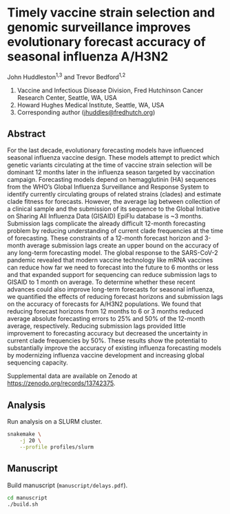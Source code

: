 # Timely vaccine strain selection and genomic surveillance improves evolutionary forecast accuracy of seasonal influenza A/H3N2

John Huddleston<sup>1,3</sup> and Trevor Bedford<sup>1,2</sup>

1. Vaccine and Infectious Disease Division, Fred Hutchinson Cancer Research Center, Seattle, WA, USA
1. Howard Hughes Medical Institute, Seattle, WA, USA
1. Corresponding author (jhuddles@fredhutch.org)

## Abstract

For the last decade, evolutionary forecasting models have influenced seasonal influenza vaccine design.
These models attempt to predict which genetic variants circulating at the time of vaccine strain selection will be dominant 12 months later in the influenza season targeted by vaccination campaign.
Forecasting models depend on hemagglutinin (HA) sequences from the WHO’s Global Influenza Surveillance and Response System to identify currently circulating groups of related strains (clades) and estimate clade fitness for forecasts.
However, the average lag between collection of a clinical sample and the submission of its sequence to the Global Initiative on Sharing All Influenza Data (GISAID) EpiFlu database is ~3 months.
Submission lags complicate the already difficult 12-month forecasting problem by reducing understanding of current clade frequencies at the time of forecasting.
These constraints of a 12-month forecast horizon and 3-month average submission lags create an upper bound on the accuracy of any long-term forecasting model.
The global response to the SARS-CoV-2 pandemic revealed that modern vaccine technology like mRNA vaccines can reduce how far we need to forecast into the future to 6 months or less and that expanded support for sequencing can reduce submission lags to GISAID to 1 month on average.
To determine whether these recent advances could also improve long-term forecasts for seasonal influenza, we quantified the effects of reducing forecast horizons and submission lags on the accuracy of forecasts for A/H3N2 populations.
We found that reducing forecast horizons from 12 months to 6 or 3 months reduced average absolute forecasting errors to 25\% and 50\% of the 12-month average, respectively.
Reducing submission lags provided little improvement to forecasting accuracy but decreased the uncertainty in current clade frequencies by 50\%.
These results show the potential to substantially improve the accuracy of existing influenza forecasting models by modernizing influenza vaccine development and increasing global sequencing capacity.

Supplemental data are available on Zenodo at https://zenodo.org/records/13742375.

## Analysis

Run analysis on a SLURM cluster.

``` bash
snakemake \
    -j 20 \
    --profile profiles/slurm
```

## Manuscript

Build manuscript (`manuscript/delays.pdf`).

``` bash
cd manuscript
./build.sh
```
